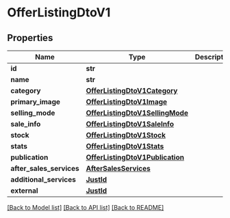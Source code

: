 # OfferListingDtoV1

## Properties
Name | Type | Description | Notes
------------ | ------------- | ------------- | -------------
**id** | **str** |  | [optional] 
**name** | **str** |  | [optional] 
**category** | [**OfferListingDtoV1Category**](OfferListingDtoV1Category.md) |  | [optional] 
**primary_image** | [**OfferListingDtoV1Image**](OfferListingDtoV1Image.md) |  | [optional] 
**selling_mode** | [**OfferListingDtoV1SellingMode**](OfferListingDtoV1SellingMode.md) |  | [optional] 
**sale_info** | [**OfferListingDtoV1SaleInfo**](OfferListingDtoV1SaleInfo.md) |  | [optional] 
**stock** | [**OfferListingDtoV1Stock**](OfferListingDtoV1Stock.md) |  | [optional] 
**stats** | [**OfferListingDtoV1Stats**](OfferListingDtoV1Stats.md) |  | [optional] 
**publication** | [**OfferListingDtoV1Publication**](OfferListingDtoV1Publication.md) |  | [optional] 
**after_sales_services** | [**AfterSalesServices**](AfterSalesServices.md) |  | [optional] 
**additional_services** | [**JustId**](JustId.md) |  | [optional] 
**external** | [**JustId**](JustId.md) |  | [optional] 

[[Back to Model list]](../README.md#documentation-for-models) [[Back to API list]](../README.md#documentation-for-api-endpoints) [[Back to README]](../README.md)


